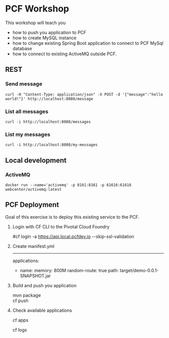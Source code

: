 # PCF Workshop

This workshop will teach you
 - how to push you application to PCF 
 - how to create MySQL instance
 - how to change existing Spring Boot application to connect to PCF MySql database
 - how to connect to existing ActiveMQ outside PCF.
 
## REST

### Send message

    curl -H "Content-Type: application/json" -X POST -d '{"message":"hello world!"}' http://localhost:8080/message

### List all messages

    curl -i http://localhost:8080/messages
    
### List my messages

    curl -i http://localhost:8080/my-messages
    
    
## Local development

### ActiveMQ

    docker run --name='activemq' -p 8161:8161 -p 61616:61616 webcenter/activemq:latest    
    


## PCF Deployment

Goal of this exercise is to deploy this existing service to the PCF.

1. Login with CF CLI to the Pivotal Cloud Foundry


    #cf login -a https://api.local.pcfdev.io --skip-ssl-validation
    
2. Create manifest.yml


    ---
    applications:
    - name: <YOUR USERNAME or demo>
      memory: 800M
      random-route: true
      path: target/demo-0.0.1-SNAPSHOT.jar

3. Build and push you application


    mvn package    
    cf push

4. Check available applications


    cf apps
    
    cf logs <app name>
    
   